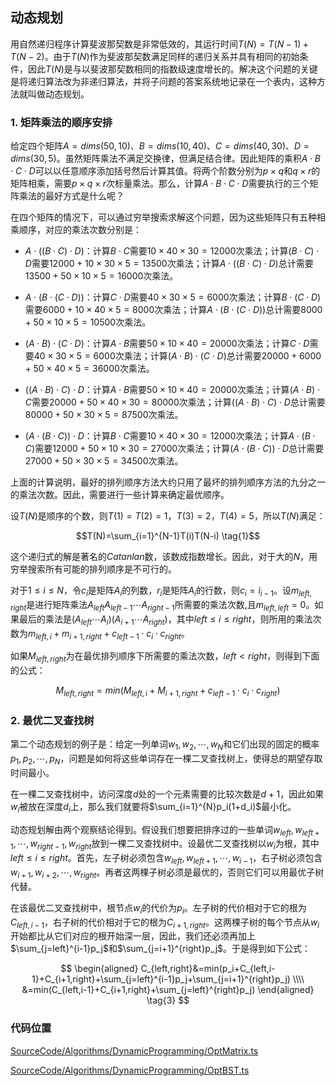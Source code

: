 <!-- @format -->

## 动态规划

用自然递归程序计算斐波那契数是非常低效的，其运行时间$T(N)=T(N-1)+T(N-2)$。由于$T(N)$作为斐波那契数满足同样的递归关系并具有相同的初始条件，因此$T(N)$是与以斐波那契数相同的指数级速度增长的。解决这个问题的关键是将递归算法改为非递归算法，并将子问题的答案系统地记录在一个表内，这种方法就叫做动态规划。

### 1. 矩阵乘法的顺序安排

给定四个矩阵$A=dims(50,10)$、$B=dims(10,40)$、$C=dims(40,30)$、$D=dims(30,5)$。虽然矩阵乘法不满足交换律，但满足结合律。因此矩阵的乘积$A \cdot B \cdot C \cdot D$可以以任意顺序添加括号然后计算其值。将两个阶数分别为$p\times q$和$q\times r$的矩阵相乘，需要$p\times q \times r$次标量乘法。那么，计算$A \cdot B \cdot C \cdot D$需要执行的三个矩阵乘法的最好方式是什么呢？

在四个矩阵的情况下，可以通过穷举搜索求解这个问题，因为这些矩阵只有五种相乘顺序，对应的乘法次数分别是：

-   $A\cdot((B\cdot C)\cdot D)$：计算$B\cdot C$需要$10 \times 40 \times 30=12000$次乘法；计算$(B\cdot C)\cdot D$需要$12000+10\times30\times5=13500$次乘法；计算$A\cdot((B\cdot C)\cdot D)$总计需要$13500+50\times10\times5=16000$次乘法。

-   $A \cdot (B \cdot (C\cdot D))$：计算$C\cdot D$需要$40 \times 30 \times 5=6000$次乘法；计算$B\cdot (C\cdot D)$需要$6000+10\times40\times5=8000$次乘法；计算$A \cdot (B \cdot (C\cdot D))$总计需要$8000+50\times10\times5=10500$次乘法。

-   $(A\cdot B)\cdot(C\cdot D)$：计算$A\cdot B$需要$50 \times 10 \times 40=20000$次乘法；计算$C\cdot D$需要$40\times30\times5=6000$次乘法；计算$(A\cdot B)\cdot(C\cdot D)$总计需要$20000+6000+50\times 40 \times 5=36000$次乘法。

-   $((A\cdot B)\cdot C) \cdot D$：计算$A\cdot B$需要$50 \times 10 \times 40=20000$次乘法；计算$(A\cdot B)\cdot C$需要$20000+50\times40\times30=80000$次乘法；计算$((A\cdot B)\cdot C) \cdot D$总计需要$80000+50\times30\times5=87500$次乘法。

-   $(A\cdot (B\cdot C)) \cdot D$：计算$B\cdot C$需要$10 \times 40 \times 30=12000$次乘法；计算$A\cdot (B\cdot C)$需要$12000+50\times10\times30=27000$次乘法；计算$(A\cdot (B\cdot C)) \cdot D$总计需要$27000+50\times30\times5=34500$次乘法。

上面的计算说明，最好的排列顺序方法大约只用了最坏的排列顺序方法的九分之一的乘法次数。因此，需要进行一些计算来确定最优顺序。

设$T(N)$是顺序的个数，则$T(1)=T(2)=1$，$T(3)=2$，$T(4)=5$，所以$T(N)$满足：

$$T(N)=\sum_{i=1}^{N-1}T(i)T(N-i) \tag{1}$$

这个递归式的解是著名的$Catanlan$数，该数成指数增长。因此，对于大的$N$，用穷举搜索所有可能的排列顺序是不可行的。

对于$1 \le i \le N$，令$c_i$是矩阵$A_i$的列数，$r_i$是矩阵$A_i$的行数，则$c_i=i_{i-1}$。设$m_{left,right}$是进行矩阵乘法$A_{left}A_{left-1} \cdots A_{right-1}$所需要的乘法次数,且$m_{left,left}=0$。如果最后的乘法是$(A_{left} \cdots A_i)(A_{i+1} \cdots A_{right})$，其中$left \le i \le right$，则所用的乘法次数为$m_{left,i}+m_{i+1,right}+c_{left-1}\cdot c_{i}\cdot c_{right}$。

如果$M_{left,right}$为在最优排列顺序下所需要的乘法次数，$left<right$，则得到下面的公式：

$$M_{left,right}=min(M_{left,i}+M_{i+1,right}+c_{left-1}\cdot c_i \cdot c_{right})  \tag{2}$$

### 2. 最优二叉查找树

第二个动态规划的例子是：给定一列单词$w_1,w_2,\cdots,w_N$和它们出现的固定的概率$p_1,p_2,\cdots,p_N$，问题是如何将这些单词存在一棵二叉查找树上，使得总的期望存取时间最小。

在一棵二叉查找树中，访问深度$d$处的一个元素需要的比较次数是$d+1$，因此如果$w_i$被放在深度$d_i$上，那么我们就要将$\sum_{i=1}^{N}p_i(1+d_i)$最小化。

动态规划解由两个观察结论得到。假设我们想要把排序过的一些单词$w_{left},w_{left+1},\cdots,w_{right-1},w_{right}$放到一棵二叉查找树中。设最优二叉查找树以$w_i$为根，其中$left \le i \le right$。首先，左子树必须包含$w_{left},w_{left+1},\cdots,w_{i-1}$，右子树必须包含$w_{i+1},w_{i+2},\cdots,w_{right}$。再者这两棵子树必须是最优的，否则它们可以用最优子树代替。

在该最优二叉查找树中，根节点$w_i$的代价为$p_i$。左子树的代价相对于它的根为$C_{left,i-1}$，右子树的代价相对于它的根为$C_{i+1,right}$。这两棵子树的每个节点从$w_i$开始都比从它们对应的根开始深一层，因此，我们还必须再加上$\sum_{j=left}^{i-1}p_j$和$\sum_{j=i+1}^{right}p_j$。于是得到如下公式：

$$
\begin{aligned}
C_{left,right}&=min(p_i+C_{left,i-1}+C_{i+1,right}+\sum_{j=left}^{i-1}p_j+\sum_{j=i+1}^{right}p_j) \\\\
&=min(C_{left,i-1}+C_{i+1,right}+\sum_{j=left}^{right}p_j)
\end{aligned} \tag{3}
$$

### 代码位置

[SourceCode/Algorithms/DynamicProgramming/OptMatrix.ts](/SourceCode/Algorithms/DynamicProgramming/OptMatrix.ts)

[SourceCode/Algorithms/DynamicProgramming/OptBST.ts](/SourceCode/Algorithms/DynamicProgramming/OptBST.ts)
